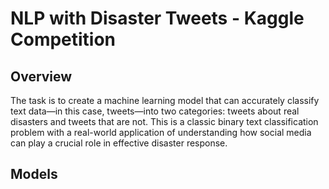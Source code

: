 # NLP with Disaster Tweets - Kaggle Competition


## Overview

The task is to create a machine learning model that can accurately classify text data—in this case, tweets—into two categories: tweets about real disasters and tweets that are not. This is a classic binary text classification problem with a real-world application of understanding how social media can play a crucial role in effective disaster response.

## Models

